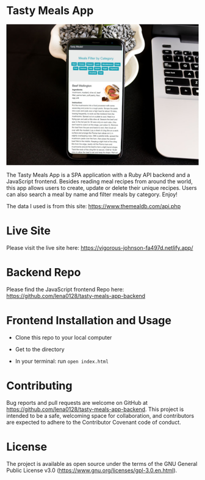 # Tasty Meals App

<img src="./src/tasty-meals.jpg" alt="banner image">

The Tasty Meals App is a SPA application with a Ruby API backend and a JavaScript frontend. Besides reading meal recipes from around the world, this app allows users to create, update or delete their unique recipes. Users can also search a meal by name and filter meals by category. Enjoy!

The data I used is from this site: https://www.themealdb.com/api.php

# Live Site
Please visit the live site here: https://vigorous-johnson-fa497d.netlify.app/

# Backend Repo
Please find the JavaScript frontend Repo here: https://github.com/lena0128/tasty-meals-app-backend

# Frontend Installation and Usage
* Clone this repo to your local computer

* Get to the directory

* In your terminal: run `open index.html`

# Contributing
Bug reports and pull requests are welcome on GitHub at https://github.com/lena0128/tasty-meals-app-backend. This project is intended to be a safe, welcoming space for collaboration, and contributors are expected to adhere to the Contributor Covenant code of conduct.

# License
The project is available as open source under the terms of the GNU General Public License v3.0 (https://www.gnu.org/licenses/gpl-3.0.en.html).
